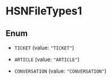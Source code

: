 

# HSNFileTypes1

## Enum


* `TICKET` (value: `"TICKET"`)

* `ARTICLE` (value: `"ARTICLE"`)

* `CONVERSATION` (value: `"CONVERSATION"`)



